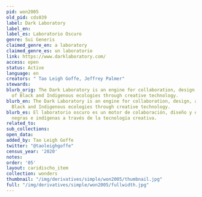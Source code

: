 ```yaml
---
pid: won2005
old_pid: cds039
label: Dark Laboratory
label_en:
label_es: Laboratorio Oscuro
genre: Sui Generis
claimed_genre_en: a laboratory
claimed_genre_es: un laboratorio
link: https://www.darklaboratory.com/
access: open
status: Active
language: en
creators: " Tao Leigh Goffe, Jeffrey Palmer"
stewards:
blurb_orig: The Dark Laboratory is an engine for collaboration, design, and study
  of Black and Indigenous ecologies through creative technology.
blurb_en: The Dark Laboratory is an engine for collaboration, design, and study of
  Black and Indigenous ecologies through creative technology.
blurb_es: El laboratorio oscuro es un motor de colaboración, diseño y estudio de ecologías
  negras e indígenas a través de la tecnología creativa.
related_to:
sub_collections:
open_data:
added_by: Tao Leigh Goffe
twitter: "@taoleighgoffe"
census_year: '2020'
notes:
order: '05'
layout: caridischo_item
collection: wonders
thumbnail: "/img/derivatives/simple/won2005/thumbnail.jpg"
full: "/img/derivatives/simple/won2005/fullwidth.jpg"
---
```

